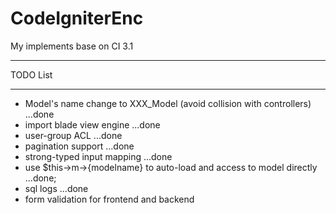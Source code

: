 # CodeIgniterEnc
My implements base on CI 3.1

**************************
TODO List
**************************
- Model's name change to XXX_Model (avoid collision with controllers) ...done
- import blade view engine ...done
- user-group ACL ...done
- pagination support ...done
- strong-typed input mapping  ...done
- use $this->m->{modelname} to auto-load and access to model directly ...done;
- sql logs ...done
- form validation for frontend and backend